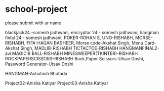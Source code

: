 # school-project
please submit with ur name

blackjack24 -somesh jadhwani,
encryptor 24 - somesh jadhwani, 
hangman finlal 24 - somesh jadhwani, 
POKER-ROHAN S,
UNO-RISHABH,
MORSE-RISHABH,
FIFA-HAGAN BASHEER,
Morse code-Akshat Singh,
Menu Card-Akshat Singh,
MADLIB-RISHABH
TICTACTOE-RISHABH
HANGMANFINAL2-avi
MAGIC 8 BALL-RISHABH
MINESWEEPER(TKINTER)-RISHABH
ROCKPAPERSCISSORS-RISHABH
Rock,Paper Scissors-Utsav Doshi, 
Password Generator-Utsav Doshi

HANGMAN-Ashutosh Bhutada

Project02-Anisha Katiyar
Project03-Anisha Katiyar






